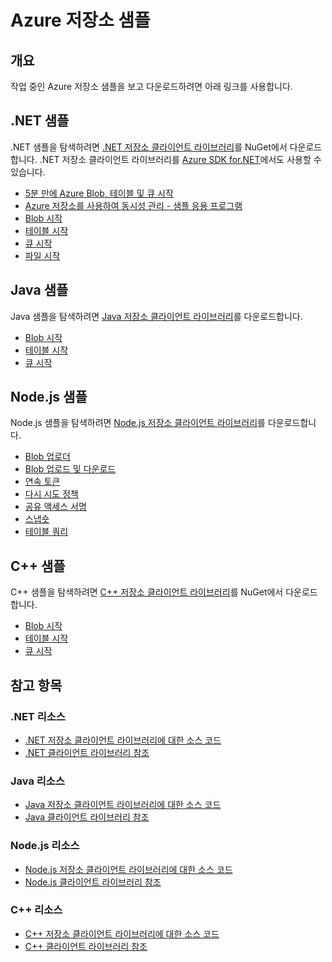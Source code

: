 <properties
   pageTitle="Azure 저장소 샘플 | Microsoft Azure"
   description="Azure 저장소에 대한 샘플 보기, 다운로드 및 시도합니다. .NET, Java, Node.js 및 C++ 저장소 클라이언트 라이브러리를 사용하여 blob, 큐, 테이블 및 파일에 대한 예제 시작을 검색합니다."
   services="storage"
   documentationCenter="na"
   authors="tamram"
   manager="na"
   editor="na" />
<tags
   ms.service="storage"
   ms.devlang="na"
   ms.topic="article"
   ms.tgt_pltfrm="na"
   ms.workload="storage"
   ms.date="09/01/2015"
   ms.author="tamram" />

# Azure 저장소 샘플

## 개요
작업 중인 Azure 저장소 샘플을 보고 다운로드하려면 아래 링크를 사용합니다.

## .NET 샘플

.NET 샘플을 탐색하려면 [.NET 저장소 클라이언트 라이브러리](https://www.nuget.org/packages/WindowsAzure.Storage/)를 NuGet에서 다운로드합니다. .NET 저장소 클라이언트 라이브러리를 [Azure SDK for.NET](http://azure.microsoft.com/downloads/)에서도 사용할 수 있습니다.

* [5분 만에 Azure Blob, 테이블 및 큐 시작](storage-getting-started-guide.md)
* [Azure 저장소를 사용하여 동시성 관리 - 샘플 응용 프로그램](https://code.msdn.microsoft.com/Managing-Concurrency-using-56018114)
* [Blob 시작](https://github.com/Azure/azure-storage-net/tree/master/Samples/GettingStarted/VisualStudioQuickStarts/DataBlobStorage)
* [테이블 시작](https://github.com/Azure/azure-storage-net/tree/master/Samples/GettingStarted/VisualStudioQuickStarts/DataTableStorage)
* [큐 시작](https://github.com/Azure/azure-storage-net/tree/master/Samples/GettingStarted/VisualStudioQuickStarts/DataStorageQueue)
* [파일 시작](https://github.com/Azure/azure-storage-net/tree/master/Samples/GettingStarted/VisualStudioQuickStarts/DataTableStorage)

## Java 샘플

Java 샘플을 탐색하려면 [Java 저장소 클라이언트 라이브러리](https://github.com/azure/azure-storage-java)를 다운로드합니다.

* [Blob 시작](https://github.com/Azure/azure-storage-java/tree/master/microsoft-azure-storage-samples/src/com/microsoft/azure/storage/blob/gettingstarted)
* [테이블 시작](https://github.com/Azure/azure-storage-java/tree/master/microsoft-azure-storage-samples/src/com/microsoft/azure/storage/table/gettingtstarted)
* [큐 시작](https://github.com/Azure/azure-storage-java/tree/master/microsoft-azure-storage-samples/src/com/microsoft/azure/storage/queue/gettingstarted)

## Node.js 샘플

Node.js 샘플을 탐색하려면 [Node.js 저장소 클라이언트 라이브러리](https://github.com/Azure/azure-storage-node)를 다운로드합니다.

* [Blob 업로더](https://github.com/Azure/azure-storage-node/tree/master/examples/blobuploader)
* [Blob 업로드 및 다운로드](https://github.com/Azure/azure-storage-node/blob/master/examples/samples/blobuploaddownloadsample.js)
* [연속 토큰](https://github.com/Azure/azure-storage-node/blob/master/examples/samples/continuationsample.js)
* [다시 시도 정책](https://github.com/Azure/azure-storage-node/blob/master/examples/samples/retrypolicysample.js)
* [공유 액세스 서명](https://github.com/Azure/azure-storage-node/blob/master/examples/samples/sassample.js)
* [스냅숏](https://github.com/Azure/azure-storage-node/blob/master/examples/samples/snapshotsample.js)
* [테이블 쿼리](https://github.com/Azure/azure-storage-node/blob/master/examples/samples/tablequerysample.js)

## C++ 샘플

C++ 샘플을 탐색하려면 [C++ 저장소 클라이언트 라이브러리](https://www.nuget.org/packages/wastorage/)를 NuGet에서 다운로드합니다.

* [Blob 시작](https://github.com/Azure/azure-storage-cpp/tree/master/Microsoft.WindowsAzure.Storage/samples/BlobsGettingStarted)
* [테이블 시작](https://github.com/Azure/azure-storage-cpp/tree/master/Microsoft.WindowsAzure.Storage/samples/TablesGettingStarted)
* [큐 시작](https://github.com/Azure/azure-storage-cpp/tree/master/Microsoft.WindowsAzure.Storage/samples/QueuesGettingStarted)

## 참고 항목

### .NET 리소스

- [.NET 저장소 클라이언트 라이브러리에 대한 소스 코드](https://github.com/Azure/azure-storage-net)
- [.NET 클라이언트 라이브러리 참조](https://msdn.microsoft.com/library/azure/dn261237.aspx)

### Java 리소스

- [Java 저장소 클라이언트 라이브러리에 대한 소스 코드](https://github.com/azure/azure-storage-java)
- [Java 클라이언트 라이브러리 참조](http://dl.windowsazure.com/storage/javadoc/)

### Node.js 리소스

- [Node.js 저장소 클라이언트 라이브러리에 대한 소스 코드](https://github.com/Azure/azure-storage-node)
- [Node.js 클라이언트 라이브러리 참조](http://dl.windowsazure.com/nodestoragedocs/index.html)

### C++ 리소스

- [C++ 저장소 클라이언트 라이브러리에 대한 소스 코드](https://github.com/Azure/azure-storage-cpp)
- [C++ 클라이언트 라이브러리 참조](http://azure.github.io/azure-storage-cpp/)

<!---HONumber=Oct15_HO3-->